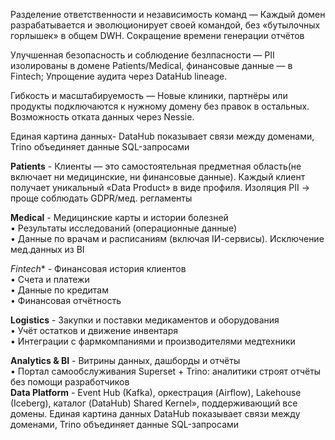 Разделение ответственности и независимость команд
— Каждый домен разрабатывается и эволюционирует своей командой, без «бутылочных горлышек» в общем DWH. Сокращение времени генерации отчётов

Улучшенная безопасность и соблюдение безлпасности
— PII изолированы в домене Patients/Medical, финансовые данные — в Fintech; Упрощение аудита через DataHub lineage.

Гибкость и масштабируемость
— Новые клиники, партнёры или продукты подключаются к нужному домену без правок в остальных. Возможность отката данных через Nessie. 

Единая картина данных- DataHub показывает связи между доменами, Trino объединяет данные SQL-запросами



**Patients**  - Клиенты — это самостоятельная предметная область(не включает ни медицинские, ни финансовые данные). Каждый клиент получает уникальный «Data Product» в виде профиля. Изоляция PII → проще соблюдать GDPR/мед. регламенты

**Medical** - Медицинские карты и истории болезней<br>• Результаты исследований (операционные данные)<br>• Данные по врачам и расписаниям (включая IИ-сервисы). Исключение мед.данных из BI

*Fintech** - Финансовая история клиентов<br>• Счета и платежи<br>• Данные по кредитам<br>• Финансовая отчётность 

**Logistics** - Закупки и поставки медикаментов и оборудования<br>• Учёт остатков и движение инвентаря<br>• Интеграции с фармкомпаниями и производителями медтехники 

**Analytics & BI** - Витрины данных, дашборды и отчёты<br>• Портал самообслуживания	Superset + Trino: аналитики строят отчёты без помощи разработчиков                                                        
**Data Platform** - Event Hub (Kafka), оркестрация (Airflow), Lakehouse (Iceberg), каталог (DataHub)  Shared Kernel», поддерживающий все домены.
Единая картина данных	DataHub показывает связи между доменами, Trino объединяет данные SQL-запросами